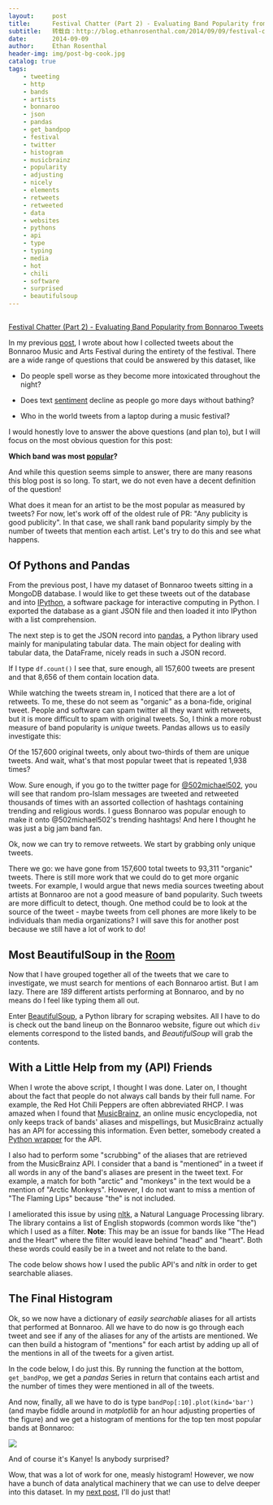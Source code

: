```yaml
---
layout:     post
title:      Festival Chatter (Part 2) - Evaluating Band Popularity from Bonnaroo Tweets
subtitle:   转载自：http://blog.ethanrosenthal.com/2014/09/09/festival-chatter-part2/
date:       2014-09-09
author:     Ethan Rosenthal
header-img: img/post-bg-cook.jpg
catalog: true
tags:
    - tweeting
    - http
    - bands
    - artists
    - bonnaroo
    - json
    - pandas
    - get_bandpop
    - festival
    - twitter
    - histogram
    - musicbrainz
    - popularity
    - adjusting
    - nicely
    - elements
    - retweets
    - retweeted
    - data
    - websites
    - pythons
    - api
    - type
    - typing
    - media
    - hot
    - chili
    - software
    - surprised
    - beautifulsoup
---
```


## 
[Festival Chatter (Part 2) - Evaluating Band Popularity from Bonnaroo Tweets](http://blog.ethanrosenthal.com/2014/09/09/festival-chatter-part2)


In my previous [post](http://blog.ethanrosenthal.com/2014/08/31/festival-chatter-part1), I wrote about how I collected tweets about the Bonnaroo Music and Arts Festival during the entirety of the festival. There are a wide range of questions that could be answered by this dataset, like

- Do people spell worse as they become more intoxicated throughout the night?

- Does text [sentiment](http://en.wikipedia.org/wiki/Sentiment_analysis) decline as people go more days without bathing?

- Who in the world tweets from a laptop during a music festival?


I would honestly love to answer the above questions (and plan to), but I will focus on the most obvious question for this post:

**Which band was most [popular](http://youtu.be/RNc45FTenhg)?**

And while this question seems simple to answer, there are many reasons this blog post is so long. To start, we do not even have a decent definition of the question!

What does it mean for an artist to be the most popular as measured by tweets? For now, let's work off of the oldest rule of PR: "Any publicity is good publicity". In that case, we shall rank band popularity simply by the number of tweets that mention each artist. Let's try to do this and see what happens.

## Of Pythons and Pandas

From the previous post, I have my dataset of Bonnaroo tweets sitting in a MongoDB database. I would like to get these tweets out of the database and into [IPython](http://ipython.org/), a software package for interactive computing in Python. I exported the database as a giant JSON file and then loaded it into IPython with a list comprehension.

The next step is to get the JSON record into [pandas](http://pandas.pydata.org/), a Python library used mainly for manipulating tabular data. The main object for dealing with tabular data, the DataFrame, nicely reads in such a JSON record.

If I type `df.count()` I see that, sure enough, all 157,600 tweets are present and that 8,656 of them contain location data.

While watching the tweets stream in, I noticed that there are a lot of retweets. To me, these do not seem as "organic" as a bona-fide, original tweet. People and software can spam twitter all they want with retweets, but it is more difficult to spam with original tweets. So, I think a more robust measure of band popularity is *unique* tweets. Pandas allows us to easily investigate this:

Of the 157,600 original tweets, only about two-thirds of them are unique tweets. And wait, what's that most popular tweet that is repeated 1,938 times?

Wow. Sure enough, if you go to the twitter page for [@502michael502](https://twitter.com/502michael502), you will see that random pro-Islam messages are tweeted and retweeted thousands of times with an assorted collection of hashtags containing trending and religious words. I guess Bonnaroo was popular enough to make it onto @502michael502's trending hashtags! And here I thought he was just a big jam band fan.

Ok, now we can try to remove retweets. We start by grabbing only unique tweets.

There we go: we have gone from 157,600 total tweets to 93,311 "organic" tweets. There is still more work that we could do to get more organic tweets. For example, I would argue that news media sources tweeting about artists at Bonnaroo are not a good measure of band popularity. Such tweets are more difficult to detect, though. One method could be to look at the source of the tweet - maybe tweets from cell phones are more likely to be individuals than media organizations? I will save this for another post because we still have a lot of work to do!

## Most BeautifulSoup in the [Room](http://youtu.be/5YIxpNPhAQE)

Now that I have grouped together all of the tweets that we care to investigate, we must search for mentions of each Bonnaroo artist. But I am lazy. There are *189* different artists performing at Bonnaroo, and by no means do I feel like typing them all out.

Enter [BeautifulSoup](http://www.crummy.com/software/BeautifulSoup), a Python library for scraping websites. All I have to do is check out the band lineup on the Bonnaroo website, figure out which `div` elements correspond to the listed bands, and *BeautifulSoup* will grab the contents.

## With a Little Help from my (API) Friends

When I wrote the above script, I thought I was done. Later on, I thought about the fact that people do not always call bands by their full name. For example, the Red Hot Chili Peppers are often abbreviated RHCP. I was amazed when I found that [MusicBrainz](https://musicbrainz.org/), an online music encyclopedia, not only keeps track of bands' aliases and mispellings, but MusicBrainz actually has an API for accessing this information. Even better, somebody created a [Python wrapper](http://python-musicbrainzngs.readthedocs.org/en/latest) for the API.

I also had to perform some "scrubbing" of the aliases that are retrieved from the MusicBrainz API. I consider that a band is "mentioned" in a tweet if all words in any of the band's aliases are present in the tweet text. For example, a match for both "arctic" and "monkeys" in the text would be a mention of "Arctic Monkeys". However, I do not want to miss a mention of "The Flaming Lips" because "the" is not included.

I ameliorated this issue by using [nltk](http://www.nltk.org/), a Natural Language Processing library. The library contains a list of English stopwords (common words like "the") which I used as a filter. **Note**: This may be an issue for bands like "The Head and the Heart" where the filter would leave behind "head" and "heart". Both these words could easily be in a tweet and not relate to the band.

The code below shows how I used the public API's and *nltk* in order to get searchable aliases.

## The Final Histogram

Ok, so we now have a dictionary of *easily searchable* aliases for all artists that performed at Bonnaroo. All we have to do now is go through each tweet and see if any of the aliases for any of the artists are mentioned. We can then build a histogram of "mentions" for each artist by adding up all of the mentions in all of the tweets for a given artist.

In the code below, I do just this. By running the function at the bottom, `get_bandPop`, we get a *pandas* Series in return that contains each artist and the number of times they were mentioned in all of the tweets.

And now, finally, all we have to do is type `bandPop[:10].plot(kind='bar')` (and maybe fiddle around in *matplotlib* for an hour adjusting properties of the figure) and we get a histogram of mentions for the top ten most popular bands at Bonnaroo:

![](http://blog.ethanrosenthal.com/assets/img/bandPop_top10.png)


And of course it's Kanye! Is anybody surprised?

Wow, that was a lot of work for one, measly histogram! However, we now have a bunch of data analytical machinery that we can use to delve deeper into this dataset. In my [next post](http://blog.ethanrosenthal.com/2014/10/06/festival-chatter-part3), I'll do just that!
